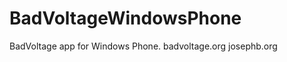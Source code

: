 BadVoltageWindowsPhone
======================

BadVoltage app for Windows Phone.  badvoltage.org josephb.org

